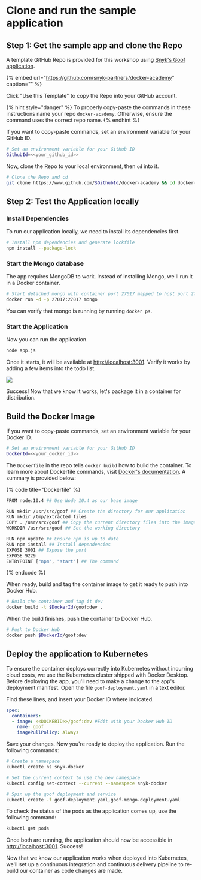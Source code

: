 # Clone and run the sample application

## Step 1: Get the sample app and clone the Repo

A template GitHub Repo is provided for this workshop using [Snyk's Goof application](https://github.com/snyk/goof#goof---snyks-vulnerable-demo-app).

{% embed url="https://github.com/snyk-partners/docker-academy" caption="" %}

Click "Use this Template" to copy the Repo into your GitHub account.

{% hint style="danger" %}
To properly copy-paste the commands in these instructions name your repo `docker-academy`. Otherwise, ensure the command uses the correct repo name.
{% endhint %}

If you want to copy-paste commands, set an environment variable for your GitHub ID.

```bash
# Set an environment variable for your GitHub ID
GithubId=<<your_github_id>>
```

Now, clone the Repo to your local environment, then `cd` into it.

```bash
# Clone the Repo and cd 
git clone https://www.github.com/$GithubId/docker-academy && cd docker-academy
```

## Step 2: Test the Application locally

### Install Dependencies

To run our application locally, we need to install its dependencies first.

```bash
# Install npm dependencies and generate lockfile
npm install --package-lock
```

### Start the Mongo database

The app requires MongoDB to work. Instead of installing Mongo, we'll run it in a Docker container.

```bash
# Start detached mongo with container port 27017 mapped to host port 27017
docker run -d -p 27017:27017 mongo
```

You can verify that mongo is running by running `docker ps`.

### Start the Application

Now you can run the application.

```bash
node app.js
```

Once it starts, it will be available at [http://localhost:3001](http://localhost:3001). Verify it works by adding a few items into the todo list.

![](https://partner-workshop-assets.s3.us-east-2.amazonaws.com/todo.png)

Success! Now that we know it works, let's package it in a container for distribution.

## Build the Docker Image

If you want to copy-paste commands, set an environment variable for your Docker ID.

```bash
# Set an environment variable for your GitHub ID
DockerId=<<your_docker_id>>
```

The `Dockerfile` in the repo tells `docker build` how to build the container. To learn more about Dockerfile commands, visit [Docker's documentation](https://docs.docker.com/engine/reference/builder/). A summary is provided below:

{% code title="Dockerfile" %}
```bash
FROM node:10.4 ## Use Node 10.4 as our base image

RUN mkdir /usr/src/goof ## Create the directory for our application
RUN mkdir /tmp/extracted_files
COPY . /usr/src/goof ## Copy the current directory files into the image
WORKDIR /usr/src/goof ## Set the working directory

RUN npm update ## Ensure npm is up to date
RUN npm install ## Install dependencies
EXPOSE 3001 ## Expose the port
EXPOSE 9229
ENTRYPOINT ["npm", "start"] ## The command
```
{% endcode %}

When ready, build and tag the container image to get it ready to push into Docker Hub.

```bash
# Build the container and tag it dev
docker build -t $DockerId/goof:dev .
```

When the build finishes, push the container to Docker Hub.

```bash
# Push to Docker Hub
docker push $DockerId/goof:dev
```

## Deploy the application to Kubernetes

To ensure the container deploys correctly into Kubernetes without incurring cloud costs, we use the Kubernetes cluster shipped with Docker Desktop. Before deploying the app, you'll need to make a change to the app's deployment manifest. Open the file `goof-deployment.yaml` in a text editor.

Find these lines, and insert your Docker ID where indicated.

```yaml
spec:
  containers:
  - image: <<DOCKERID>>/goof:dev #Edit with your Docker Hub ID
    name: goof
    imagePullPolicy: Always
```

Save your changes. Now you're ready to deploy the application. Run the following commands:

```bash
# Create a namespace
kubectl create ns snyk-docker

# Set the current context to use the new namespace
kubectl config set-context --current --namespace snyk-docker

# Spin up the goof deployment and service
kubectl create -f goof-deployment.yaml,goof-mongo-deployment.yaml
```

To check the status of the pods as the application comes up, use the following command:

```bash
kubectl get pods
```

Once both are running, the application should now be accessible in [http://localhost:3001](http://localhost:3001). Success!

Now that we know our application works when deployed into Kubernetes, we'll set up a continuous integration and continuous delivery pipeline to re-build our container as code changes are made.

